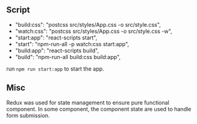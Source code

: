 ## Script

- "build:css": "postcss src/styles/App.css -o src/style.css",
- "watch:css": "postcss src/styles/App.css -o src/style.css -w",
- "start:app": "react-scripts start",
- "start": "npm-run-all -p watch:css start:app",
- "build:app": "react-scripts build",
- "build": "npm-run-all build:css build:app",

run `npm run start:app` to start the app. 


## Misc
Redux was used for state management to ensure pure functional component. In some component, the component state are used to handle form submission.


